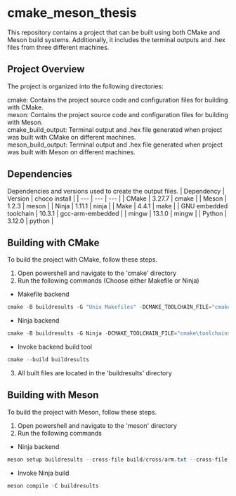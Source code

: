 # cmake_meson_thesis
This repository contains a project that can be built using both CMake and Meson build systems. Additionally, it includes the terminal outputs and .hex files from three different machines.

## Project Overview
The project is organized into the following directories:

cmake: Contains the project source code and configuration files for building with CMake.  
meson: Contains the project source code and configuration files for building with Meson.  
cmake_build_output: Terminal output and .hex file generated when project was built with CMake on different machines.   
meson_build_output: Terminal output and .hex file generated when project was built with Meson on different machines.  

## Dependencies
Dependencies and versions used to create the output files.
| Dependency | Version | choco install |
| --- | --- | --- |
| CMake                  | 3.27.7 | cmake |
| Meson | 1.2.3 | meson | 
| Ninja                  | 1.11.1 | ninja |
| Make | 4.4.1 | make |
| GNU embedded toolchain | 10.3.1 | gcc-arm-embedded | 
| mingw | 13.1.0 | mingw | 
| Python | 3.12.0 | python |

## Building with CMake
To build the project with CMake, follow these steps.
1. Open powershell and navigate to the 'cmake' directory
2. Run the following commands (Choose either Makefile or Ninja)
* Makefile backend
```powershell
cmake -B buildresults -G "Unix Makefiles" -DCMAKE_TOOLCHAIN_FILE="cmake\toolchains\cross\STM32F103VBIx.cmake"
```
* Ninja backend
```powershell
cmake -B buildresults -G Ninja -DCMAKE_TOOLCHAIN_FILE="cmake\toolchains\cross\STM32F103VBIx.cmake"
```
* Invoke backend build tool
```powershell
cmake --build buildresults
```
3. All built files are located in the 'buildresults' directory

## Building with Meson
To build the project with Meson, follow these steps.
1. Open powershell and navigate to the 'meson' directory
2. Run the following commands
* Ninja backend
```powershell
meson setup buildresults --cross-file build/cross/arm.txt --cross-file build/cross/STM32F103VBIx.txt
```
* Invoke Ninja build
```powershell
meson compile -C buildresults
```

